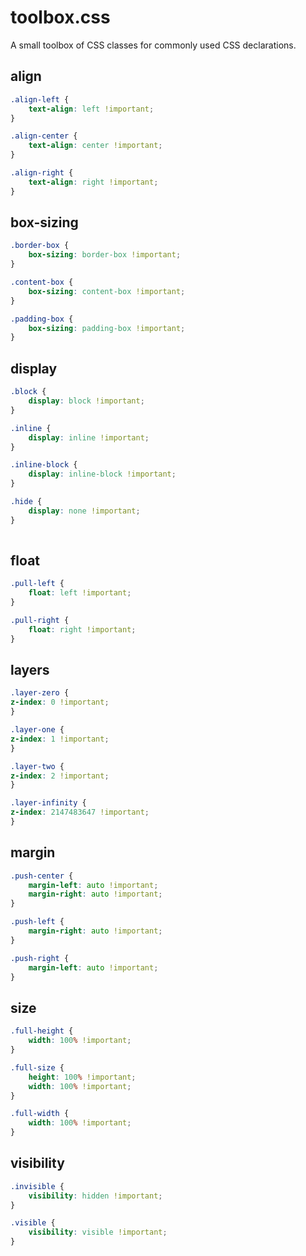 toolbox.css
===========

A small toolbox of CSS classes for commonly used CSS declarations.

align
-----
```css
.align-left {
	text-align: left !important;
}

.align-center {
	text-align: center !important;
}

.align-right {
	text-align: right !important;
}
```

box-sizing
----------

```css
.border-box {
	box-sizing: border-box !important;
}

.content-box {
	box-sizing: content-box !important;
}

.padding-box {
	box-sizing: padding-box !important;
}
```

display
-------
```css
.block {
	display: block !important;
}

.inline {
	display: inline !important;
}

.inline-block {
	display: inline-block !important;
}

.hide {
	display: none !important;
}
	
```

float
-----

```css
.pull-left {
	float: left !important;
}

.pull-right {
	float: right !important;
}
```

layers
------

```css
.layer-zero {
z-index: 0 !important;
}

.layer-one {
z-index: 1 !important;
}

.layer-two {
z-index: 2 !important;
}

.layer-infinity {
z-index: 2147483647 !important;
}
```

margin
-----

```css
.push-center {
	margin-left: auto !important;
	margin-right: auto !important;
}

.push-left {
	margin-right: auto !important;
}

.push-right {
	margin-left: auto !important;
}
```

size
-----
```css
.full-height {
	width: 100% !important;
}

.full-size {
	height: 100% !important;
	width: 100% !important;
}

.full-width {
 	width: 100% !important;
}
```


visibility
----------
```css
.invisible {
	visibility: hidden !important;
}

.visible {
	visibility: visible !important;
}
```
